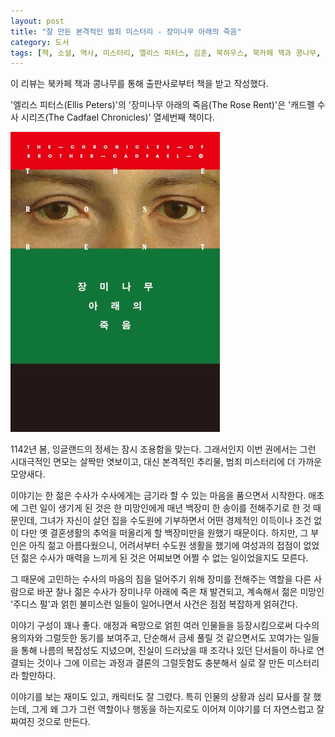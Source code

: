 ```yaml
---
layout: post
title: "잘 만든 본격적인 범죄 미스터리 - 장미나무 아래의 죽음"
category: 도서
tags: [책, 소설, 역사, 미스터리, 엘리스 피터스, 김훈, 북하우스, 북카페 책과 콩나무, 서평]
---
```


<div class="ftc-ad-notice">
이 리뷰는 북카페 책과 콩나무를 통해 출판사로부터 책을 받고 작성했다.
</div>



'엘리스 피터스(Ellis Peters)'의
'장미나무 아래의 죽음(The Rose Rent)'은
'캐드펠 수사 시리즈(The Cadfael Chronicles)' 열세번째 책이다.

![표지](/images/book/the-cadfael-chronicles-13-the-rose-rent-1986-book.jpg)

1142년 봄, 잉글랜드의 정세는 잠시 조용함을 맞는다.
그래서인지 이번 권에서는 그런 시대극적인 면모는 살짝만 엿보이고,
대신 본격적인 추리물, 범죄 미스터리에 더 가까운 모양새다.

이야기는 한 젊은 수사가 수사에게는 금기라 할 수 있는 마음을 품으면서 시작한다.
애초에 그런 일이 생기게 된 것은 한 미망인에게 매년 백장미 한 송이를 전해주기로 한 것 때문인데,
그녀가 자신이 살던 집을 수도원에 기부하면서
어떤 경제적인 이득이나 조건 없이 다만 옛 결혼생활의 추억을 떠올리게 할 백장미만을 원했기 때문이다.
하지만, 그 부인은 아직 젊고 아름다웠으니,
어려서부터 수도원 생활을 했기에 여성과의 접점이 없었던 젊은 수사가 매력을 느끼게 된 것은
어찌보면 어쩔 수 없는 일이었을지도 모른다.

그 때문에 고민하는 수사의 마음의 짐을 덜어주기 위해 장미를 전해주는 역할을 다른 사람으로 바꾼 찰나
젊은 수사가 장미나무 아래에 죽은 채 발견되고,
계속해서 젊은 미망인 '주디스 펄'과 얽힌 불미스런 일들이 일어나면서
사건은 점점 복잡하게 얽혀간다.

이야기 구성이 꽤나 좋다.
애정과 욕망으로 얽힌 여러 인물들을 등장시킴으로써
다수의 용의자와 그럴듯한 동기를 보여주고,
단순해서 금세 풀릴 것 같으면서도 꼬여가는 일들을 통해 나름의 복잡성도 지녔으며,
진실이 드러났을 때 조각나 있던 단서들이 하나로 연결되는 것이나
그에 이르는 과정과 결론의 그럴듯함도 충분해서
실로 잘 만든 미스터리라 할만하다.

이야기를 보는 재미도 있고,
캐릭터도 잘 그렸다.
특히 인물의 상황과 심리 묘사를 잘 했는데,
그게 왜 그가 그런 역할이나 행동을 하는지로도 이어져
이야기를 더 자연스럽고 잘 짜여진 것으로 만든다.
